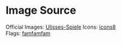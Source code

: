 ﻿# Image Source

Official Images: [Ulisses-Spiele](http://www.ulisses-spiele.de/sortiment/rollenspiele/das-schwarze-auge/informationen-zu-das-schwarze-auge/fan-und-kartenpaket/)
Icons: [icons8](https://icons8.de)  
Flags: [famfamfam](http://www.famfamfam.com)